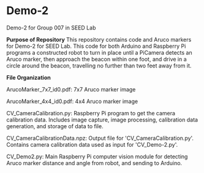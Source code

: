 # Demo-2
Demo-2 for Group 007 in SEED Lab

__Purpose of Repository__
This repository contains code and Aruco markers for Demo-2 for SEED Lab. This code for both Arduino and 
Raspberry Pi programs a constructed robot to turn in place until a PiCamera detects an Aruco marker, then
approach the beacon within one foot, and drive in a circle around the beacon, travelling no further than two
feet away from it.



__File Organization__

ArucoMarker_7x7_id0.pdf: 7x7 Aruco marker image 

ArucoMarker_4x4_id0.pdf: 4x4 Aruco marker image

CV_CameraCalibration.py: Raspberry Pi program to get the camera calibration data. Includes image
	capture, image processing, calibration data generation, and storage of data to file.

CV_CameraCalibrationData.npz: Output file for 'CV_CameraCalibration.py'. Contains camera
	calibration data used as input for 'CV_Demo-2.py'.

CV_Demo2.py: Main Raspberry Pi computer vision module for detecting Aruco marker distance and angle
	from robot, and sending to Arduino.


